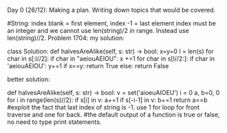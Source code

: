 Day 0 (26/12): Making a plan. Writing down topics that would be covered.

#String: index blank = first element, index -1 = last element
         index must be an integer and we cannot use len(string)/2 in range. Instead use len(string)//2.
Problem 1704: my solution:

class Solution:
    def halvesAreAlike(self, s: str) -> bool:
        x=y=0
        l = len(s)
        for char in s[:l//2]:
            if char in "aeiouAEIOU":
                x +=1
        for char in s[l//2:]:
            if char in 'aeiouAEIOU':
                y+=1
        if x==y:
            return True
        else:
            return False
 
 better solution: 
 
 def halvesAreAlike(self, s: str) -> bool:
        v = set('aioeuAIOEU')
        i = 0
        a, b=0, 0
        for i in range(len(s)//2):
            if s[i] in v:
                a+=1
            if s[-i-1] in v:
                b+=1
        return a==b
 #exploit the fact that last index of string is -1. use 1 for loop for front traverse and one for back.
 #the default output of a function is true or false, no need to type print statements.
